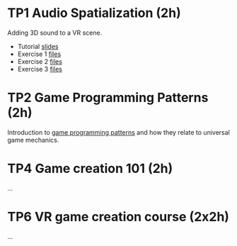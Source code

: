 # TP1 Audio Spatialization (2h)

Adding 3D sound to a VR scene.

- Tutorial [slides](assets/test.zip)
- Exercise 1 [files](assets/test.zip)
- Exercise 2 [files](assets/test.zip)
- Exercise 3 [files](assets/test.zip)

# TP2 Game Programming Patterns (2h)

Introduction to [game programming patterns](https://gameprogrammingpatterns.com/) and how they relate to universal game mechanics.

<!-- # TP3 Interactions in VR/AR (2h) -->

# TP4 Game creation 101 (2h)
...

<!-- # TP5 Port of an application to VR (2h) -->

# TP6 VR game creation course (2x2h)
...
